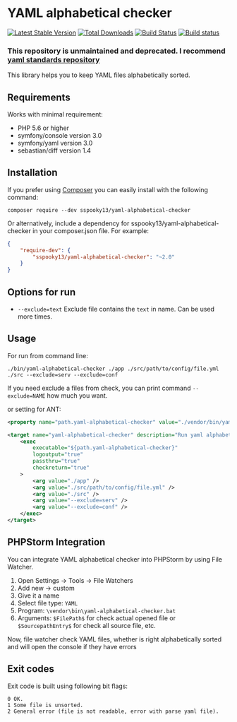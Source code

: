 # YAML alphabetical checker

[![Latest Stable Version](https://poser.pugx.org/sspooky13/yaml-alphabetical-checker/v/stable)](https://packagist.org/packages/sspooky13/yaml-alphabetical-checker)
[![Total Downloads](https://poser.pugx.org/sspooky13/yaml-alphabetical-checker/downloads)](https://packagist.org/packages/sspooky13/yaml-alphabetical-checker)
[![Build Status](https://travis-ci.org/sspooky13/yaml-alphabetical-checker.svg?branch=master)](https://travis-ci.org/sspooky13/yaml-alphabetical-checker)
[![Build status](https://ci.appveyor.com/api/projects/status/rw89r5m32827vh2d/branch/master?svg=true)](https://ci.appveyor.com/project/sspooky13/yaml-alphabetical-checker/branch/master)

### This repository is unmaintained and deprecated. I recommend [yaml standards repository](https://github.com/sspooky13/yaml-standards)

This library helps you to keep YAML files alphabetically sorted.

## Requirements
Works with minimal requirement:
- PHP 5.6 or higher
- symfony/console version 3.0
- symfony/yaml version 3.0
- sebastian/diff version 1.4

## Installation
If you prefer using [Composer](http://getcomposer.org/) you can easily install with the following command:

    composer require --dev sspooky13/yaml-alphabetical-checker
    
Or alternatively, include a dependency for sspooky13/yaml-alphabetical-checker in your composer.json file. For example:

```json
{
    "require-dev": {
        "sspooky13/yaml-alphabetical-checker": "~2.0"
    }
}
```
## Options for run
- `--exclude=text` Exclude file contains the `text` in name. Can be used more times.

## Usage
For run from command line:

    ./bin/yaml-alphabetical-checker ./app ./src/path/to/config/file.yml ./src --exclude=serv --exclude=conf

If you need exclude a files from check, you can print command `--exclude=NAME` how much you want.

or setting for ANT:

```xml
<property name="path.yaml-alphabetical-checker" value="./vendor/bin/yaml-alphabetical-checker"/>

<target name="yaml-alphabetical-checker" description="Run yaml alphabetical checker">
    <exec 
        executable="${path.yaml-alphabetical-checker}"
        logoutput="true"
        passthru="true"
        checkreturn="true"
    >
        <arg value="./app" />
        <arg value="./src/path/to/config/file.yml" />
        <arg value="./src" />
        <arg value="--exclude=serv" />
        <arg value="--exclude=conf" />
    </exec>
</target>
```

## PHPStorm Integration
You can integrate YAML alphabetical checker into PHPStorm by using File Watcher.

1. Open Settings -> Tools -> File Watchers
2. Add new -> custom
3. Give it a name
3. Select file type: `YAML`
4. Program: `\vendor\bin\yaml-alphabetical-checker.bat`
5. Arguments: `$FilePath$` for check actual opened file or `$SourcepathEntry$` for check all source file, etc.

Now, file watcher check YAML files, whether is right alphabetically sorted and will open the console if they have errors

## Exit codes
Exit code is built using following bit flags:

    0 OK.
    1 Some file is unsorted.
    2 General error (file is not readable, error with parse yaml file).
